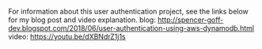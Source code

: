 For information about this user authentication project, see the links below for my blog post and video explanation. 
blog: http://spencer-goff-dev.blogspot.com/2018/06/user-authentication-using-aws-dynamodb.html
video: https://youtu.be/dXBNdrZ1j1s
